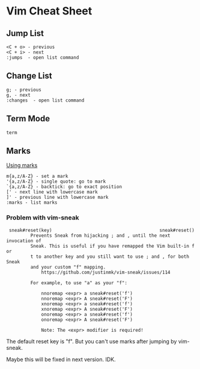 # Vim Cheat Sheet
## Jump List 
```
<C + o> - previous
<C + i> - next
:jumps  - open list command
```
## Change List
```
g; - previous
g, - next
:changes  - open list command
```
## Term Mode
```
term
```
## Marks
[Using marks](https://vim.fandom.com/wiki/Using_marks)
```
m{a,z/A-Z} - set a mark
'{a,z/A-Z} - single quote: go to mark
`{a,z/A-Z} - backtick: go to exact position
[' - next line with lowercase mark
]' - previous line with lowercase mark
:marks - list marks
```
### Problem with vim-sneak
```
 sneak#reset(key)                                        sneak#reset()
         Prevents Sneak from hijacking ; and , until the next invocation of
         Sneak. This is useful if you have remapped the Vim built-in f or
         t to another key and you still want to use ; and , for both Sneak
         and your custom "f" mapping.
             https://github.com/justinmk/vim-sneak/issues/114

         For example, to use "a" as your "f":

             nnoremap <expr> a sneak#reset('f')
             nnoremap <expr> A sneak#reset('F')
             xnoremap <expr> a sneak#reset('f')
             xnoremap <expr> A sneak#reset('F')
             onoremap <expr> a sneak#reset('f')
             onoremap <expr> A sneak#reset('F')

             Note: The <expr> modifier is required!
```
The default reset key is "f". But you can't use marks after jumping by vim-sneak. 

Maybe this will be fixed in next version. IDK. 